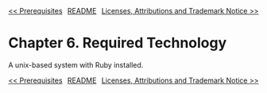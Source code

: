 <div>
<div style='float: left'><a href='ch05-prerequisites.md'>&lt;&lt; Prerequisites</a></div>
<div style='float: right'><a href='ch07-licenses-attributions-and-trademark-notice.md'>Licenses, Attributions and Trademark Notice &gt;&gt;</a></div>
<div style='float: inline-auto;text-align:center'><a href='README.md'>README</a></div>
<div style="clear: both"></div>
</div>

# Chapter 6. Required Technology

A unix-based system with Ruby installed.

<div>
<div style='float: left'><a href='ch05-prerequisites.md'>&lt;&lt; Prerequisites</a></div>
<div style='float: right'><a href='ch07-licenses-attributions-and-trademark-notice.md'>Licenses, Attributions and Trademark Notice &gt;&gt;</a></div>
<div style='float: inline-auto;text-align:center'><a href='README.md'>README</a></div>
<div style="clear: both"></div>
</div>

